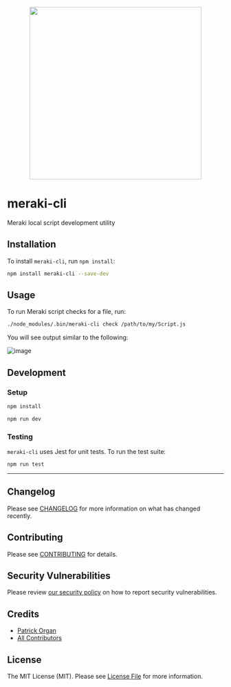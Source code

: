 <p align="center">
    <img style="width: 400px;" src="https://user-images.githubusercontent.com/5508707/149785606-961dba2b-1c08-4848-9d5c-0e3e089da04a.png" alt="" />
</p>

# meraki-cli

Meraki local script development utility

## Installation

To install `meraki-cli`, run `npm install`:

```bash
npm install meraki-cli --save-dev
```

## Usage

To run Meraki script checks for a file, run:

```bash
./node_modules/.bin/meraki-cli check /path/to/my/Script.js
```
You will see output similar to the following:

![image](https://user-images.githubusercontent.com/5508707/149785418-49c981f2-060e-4dcd-a0d5-296e9e3a81ca.png)


## Development

### Setup

```bash
npm install

npm run dev
```

### Testing

`meraki-cli` uses Jest for unit tests.  To run the test suite:

`npm run test`

---

## Changelog

Please see [CHANGELOG](CHANGELOG.md) for more information on what has changed recently.

## Contributing

Please see [CONTRIBUTING](.github/CONTRIBUTING.md) for details.

## Security Vulnerabilities

Please review [our security policy](../../security/policy) on how to report security vulnerabilities.

## Credits

- [Patrick Organ](https://github.com/patinthehat)
- [All Contributors](../../contributors)

## License

The MIT License (MIT). Please see [License File](LICENSE) for more information.
